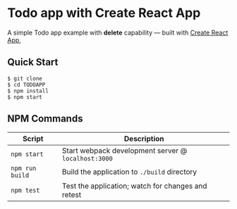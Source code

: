 # Todo app with Create React App
A simple Todo app example with **delete** capability — built with [Create React App](https://github.com/facebookincubator/create-react-app),


Quick Start
-----------

```shell
$ git clone 
$ cd TODOAPP
$ npm install
$ npm start
```

## NPM Commands

|Script|Description|
|---|---|
|`npm start`|Start webpack development server @ `localhost:3000`|
|`npm run build`|Build the application to `./build` directory|
|`npm test`|Test the application; watch for changes and retest|